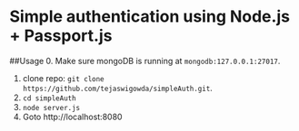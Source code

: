 # Simple authentication using Node.js + Passport.js

##Usage
0. Make sure mongoDB is running at `mongodb:127.0.0.1:27017`.
1. clone repo: `git clone https://github.com/tejaswigowda/simpleAuth.git`.
2. `cd simpleAuth`
3. `node server.js`
4. Goto http://localhost:8080
